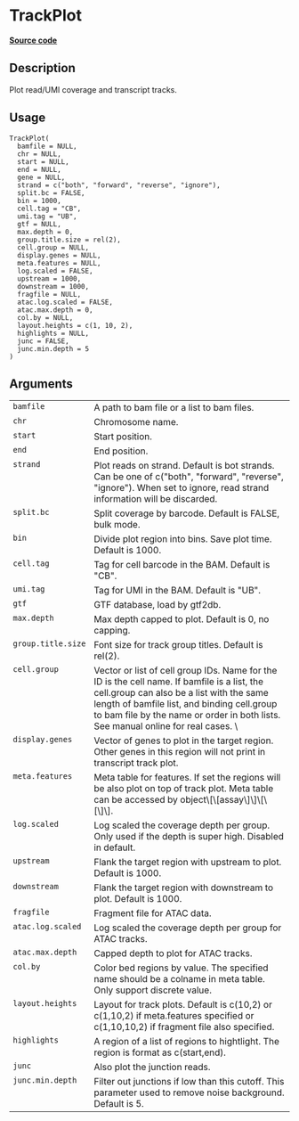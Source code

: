 

# TrackPlot

[**Source code**](https://github.com/shiquan/Yano/tree/master/R/#L)

## Description

Plot read/UMI coverage and transcript tracks.

## Usage

<pre><code class='language-R'>TrackPlot(
  bamfile = NULL,
  chr = NULL,
  start = NULL,
  end = NULL,
  gene = NULL,
  strand = c("both", "forward", "reverse", "ignore"),
  split.bc = FALSE,
  bin = 1000,
  cell.tag = "CB",
  umi.tag = "UB",
  gtf = NULL,
  max.depth = 0,
  group.title.size = rel(2),
  cell.group = NULL,
  display.genes = NULL,
  meta.features = NULL,
  log.scaled = FALSE,
  upstream = 1000,
  downstream = 1000,
  fragfile = NULL,
  atac.log.scaled = FALSE,
  atac.max.depth = 0,
  col.by = NULL,
  layout.heights = c(1, 10, 2),
  highlights = NULL,
  junc = FALSE,
  junc.min.depth = 5
)
</code></pre>

## Arguments

<table>
<tr>
<td style="white-space: nowrap; font-family: monospace; vertical-align: top">
<code id="bamfile">bamfile</code>
</td>
<td>
A path to bam file or a list to bam files.
</td>
</tr>
<tr>
<td style="white-space: nowrap; font-family: monospace; vertical-align: top">
<code id="chr">chr</code>
</td>
<td>
Chromosome name.
</td>
</tr>
<tr>
<td style="white-space: nowrap; font-family: monospace; vertical-align: top">
<code id="start">start</code>
</td>
<td>
Start position.
</td>
</tr>
<tr>
<td style="white-space: nowrap; font-family: monospace; vertical-align: top">
<code id="end">end</code>
</td>
<td>
End position.
</td>
</tr>
<tr>
<td style="white-space: nowrap; font-family: monospace; vertical-align: top">
<code id="strand">strand</code>
</td>
<td>
Plot reads on strand. Default is bot strands. Can be one of c("both",
"forward", "reverse", "ignore"). When set to ignore, read strand
information will be discarded.
</td>
</tr>
<tr>
<td style="white-space: nowrap; font-family: monospace; vertical-align: top">
<code id="split.bc">split.bc</code>
</td>
<td>
Split coverage by barcode. Default is FALSE, bulk mode.
</td>
</tr>
<tr>
<td style="white-space: nowrap; font-family: monospace; vertical-align: top">
<code id="bin">bin</code>
</td>
<td>
Divide plot region into bins. Save plot time. Default is 1000.
</td>
</tr>
<tr>
<td style="white-space: nowrap; font-family: monospace; vertical-align: top">
<code id="cell.tag">cell.tag</code>
</td>
<td>
Tag for cell barcode in the BAM. Default is "CB".
</td>
</tr>
<tr>
<td style="white-space: nowrap; font-family: monospace; vertical-align: top">
<code id="umi.tag">umi.tag</code>
</td>
<td>
Tag for UMI in the BAM. Default is "UB".
</td>
</tr>
<tr>
<td style="white-space: nowrap; font-family: monospace; vertical-align: top">
<code id="gtf">gtf</code>
</td>
<td>
GTF database, load by gtf2db.
</td>
</tr>
<tr>
<td style="white-space: nowrap; font-family: monospace; vertical-align: top">
<code id="max.depth">max.depth</code>
</td>
<td>
Max depth capped to plot. Default is 0, no capping.
</td>
</tr>
<tr>
<td style="white-space: nowrap; font-family: monospace; vertical-align: top">
<code id="group.title.size">group.title.size</code>
</td>
<td>
Font size for track group titles. Default is rel(2).
</td>
</tr>
<tr>
<td style="white-space: nowrap; font-family: monospace; vertical-align: top">
<code id="cell.group">cell.group</code>
</td>
<td>
Vector or list of cell group IDs. Name for the ID is the cell name. If
bamfile is a list, the cell.group can also be a list with the same
length of bamfile list, and binding cell.group to bam file by the name
or order in both lists. See manual online for real cases.
\<https://shiquan.github.io/Yano.html\>
</td>
</tr>
<tr>
<td style="white-space: nowrap; font-family: monospace; vertical-align: top">
<code id="display.genes">display.genes</code>
</td>
<td>
Vector of genes to plot in the target region. Other genes in this region
will not print in transcript track plot.
</td>
</tr>
<tr>
<td style="white-space: nowrap; font-family: monospace; vertical-align: top">
<code id="meta.features">meta.features</code>
</td>
<td>
Meta table for features. If set the regions will be also plot on top of
track plot. Meta table can be accessed by object\[\[assay\]\]\[\[\]\].
</td>
</tr>
<tr>
<td style="white-space: nowrap; font-family: monospace; vertical-align: top">
<code id="log.scaled">log.scaled</code>
</td>
<td>
Log scaled the coverage depth per group. Only used if the depth is super
high. Disabled in default.
</td>
</tr>
<tr>
<td style="white-space: nowrap; font-family: monospace; vertical-align: top">
<code id="upstream">upstream</code>
</td>
<td>
Flank the target region with upstream to plot. Default is 1000.
</td>
</tr>
<tr>
<td style="white-space: nowrap; font-family: monospace; vertical-align: top">
<code id="downstream">downstream</code>
</td>
<td>
Flank the target region with downstream to plot. Default is 1000.
</td>
</tr>
<tr>
<td style="white-space: nowrap; font-family: monospace; vertical-align: top">
<code id="fragfile">fragfile</code>
</td>
<td>
Fragment file for ATAC data.
</td>
</tr>
<tr>
<td style="white-space: nowrap; font-family: monospace; vertical-align: top">
<code id="atac.log.scaled">atac.log.scaled</code>
</td>
<td>
Log scaled the coverage depth per group for ATAC tracks.
</td>
</tr>
<tr>
<td style="white-space: nowrap; font-family: monospace; vertical-align: top">
<code id="atac.max.depth">atac.max.depth</code>
</td>
<td>
Capped depth to plot for ATAC tracks.
</td>
</tr>
<tr>
<td style="white-space: nowrap; font-family: monospace; vertical-align: top">
<code id="col.by">col.by</code>
</td>
<td>
Color bed regions by value. The specified name should be a colname in
meta table. Only support discrete value.
</td>
</tr>
<tr>
<td style="white-space: nowrap; font-family: monospace; vertical-align: top">
<code id="layout.heights">layout.heights</code>
</td>
<td>
Layout for track plots. Default is c(10,2) or c(1,10,2) if meta.features
specified or c(1,10,10,2) if fragment file also specified.
</td>
</tr>
<tr>
<td style="white-space: nowrap; font-family: monospace; vertical-align: top">
<code id="highlights">highlights</code>
</td>
<td>
A region of a list of regions to hightlight. The region is format as
c(start,end).
</td>
</tr>
<tr>
<td style="white-space: nowrap; font-family: monospace; vertical-align: top">
<code id="junc">junc</code>
</td>
<td>
Also plot the junction reads.
</td>
</tr>
<tr>
<td style="white-space: nowrap; font-family: monospace; vertical-align: top">
<code id="junc.min.depth">junc.min.depth</code>
</td>
<td>
Filter out junctions if low than this cutoff. This parameter used to
remove noise background. Default is 5.
</td>
</tr>
</table>
